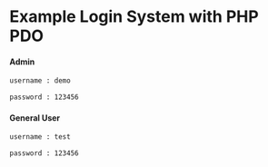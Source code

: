 # Example Login System with PHP PDO

#### Admin
```sh
username : demo
```
```sh
password : 123456
```


#### General User
```sh
username : test
```
```sh
password : 123456
```
